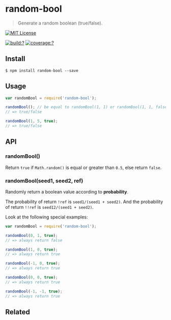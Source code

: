 # random-bool

> Generate a random boolean (true/false).


[![MIT License](https://img.shields.io/badge/license-MIT_License-green.svg?style=flat-square)](https://github.com/bubkoo/random-bool/blob/master/LICENSE)

[![build:?](https://img.shields.io/travis/bubkoo/random-bool/master.svg?style=flat-square)](https://travis-ci.org/bubkoo/random-bool)
[![coverage:?](https://img.shields.io/coveralls/bubkoo/random-bool/master.svg?style=flat-square)](https://coveralls.io/github/bubkoo/random-bool)


## Install

```
$ npm install random-bool --save
```


## Usage

```js
var randomBool = require('random-bool');

randomBool(); // be equal to randomBool(1, 1) or randomBool(1, 1, false)
// => true/false

randomBool(1, 5, true);
// => true/false
```


## API

### randomBool()

Return `true` if `Math.random()` is equal or greater than `0.5`, else return `false`.

### randomBool(seed1, seed2, ref)

Randomly return a boolean value according to **probability**. 

The probability of return `!ref` is `seed1/(seed1 + seed2)`. And the probability of return `!!ref` is `seed12/(seed1 + seed2)`.

Look at the following special examples:

```js
var randomBool = require('random-bool');

randomBool(0, 1, true);
// => always return false

randomBool(1, 0, true);
// => always return true

randomBool(-1, 0, true);
// => always return true

randomBool(0, 0, true);
// => always return true

randomBool(-1, -1, true);
// => always return true
```


## Related




